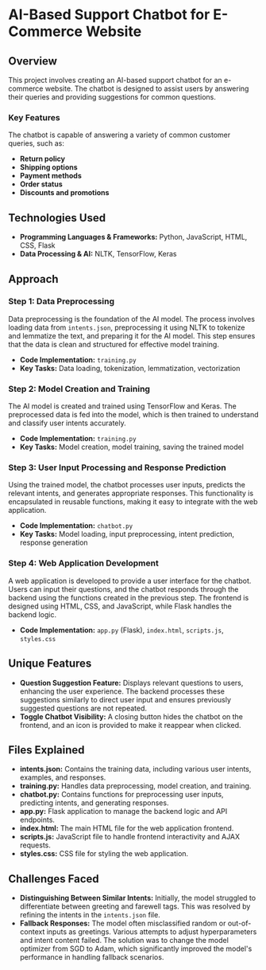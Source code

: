 # AI-Based Support Chatbot for E-Commerce Website

## Overview
This project involves creating an AI-based support chatbot for an e-commerce website. The chatbot is designed to assist users by answering their queries and providing suggestions for common questions.

### Key Features
The chatbot is capable of answering a variety of common customer queries, such as:

- **Return policy**
- **Shipping options**
- **Payment methods**
- **Order status**
- **Discounts and promotions**

## Technologies Used

- **Programming Languages & Frameworks:** Python, JavaScript, HTML, CSS, Flask
- **Data Processing & AI:** NLTK, TensorFlow, Keras

## Approach

### Step 1: Data Preprocessing
Data preprocessing is the foundation of the AI model. The process involves loading data from `intents.json`, preprocessing it using NLTK to tokenize and lemmatize the text, and preparing it for the AI model. This step ensures that the data is clean and structured for effective model training.

- **Code Implementation:** `training.py`
- **Key Tasks:** Data loading, tokenization, lemmatization, vectorization

### Step 2: Model Creation and Training
The AI model is created and trained using TensorFlow and Keras. The preprocessed data is fed into the model, which is then trained to understand and classify user intents accurately.

- **Code Implementation:** `training.py`
- **Key Tasks:** Model creation, model training, saving the trained model

### Step 3: User Input Processing and Response Prediction
Using the trained model, the chatbot processes user inputs, predicts the relevant intents, and generates appropriate responses. This functionality is encapsulated in reusable functions, making it easy to integrate with the web application.

- **Code Implementation:** `chatbot.py`
- **Key Tasks:** Model loading, input preprocessing, intent prediction, response generation

### Step 4: Web Application Development
A web application is developed to provide a user interface for the chatbot. Users can input their questions, and the chatbot responds through the backend using the functions created in the previous step. The frontend is designed using HTML, CSS, and JavaScript, while Flask handles the backend logic.

- **Code Implementation:** `app.py` (Flask), `index.html`, `scripts.js`, `styles.css`

## Unique Features

- **Question Suggestion Feature:** Displays relevant questions to users, enhancing the user experience. The backend processes these suggestions similarly to direct user input and ensures previously suggested questions are not repeated.
- **Toggle Chatbot Visibility:** A closing button hides the chatbot on the frontend, and an icon is provided to make it reappear when clicked.

## Files Explained

- **intents.json:** Contains the training data, including various user intents, examples, and responses.
- **training.py:** Handles data preprocessing, model creation, and training.
- **chatbot.py:** Contains functions for preprocessing user inputs, predicting intents, and generating responses.
- **app.py:** Flask application to manage the backend logic and API endpoints.
- **index.html:** The main HTML file for the web application frontend.
- **scripts.js:** JavaScript file to handle frontend interactivity and AJAX requests.
- **styles.css:** CSS file for styling the web application.

## Challenges Faced

- **Distinguishing Between Similar Intents:** Initially, the model struggled to differentiate between greeting and farewell tags. This was resolved by refining the intents in the `intents.json` file.
- **Fallback Responses:** The model often misclassified random or out-of-context inputs as greetings. Various attempts to adjust hyperparameters and intent content failed. The solution was to change the model optimizer from SGD to Adam, which significantly improved the model's performance in handling fallback scenarios.
